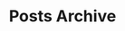 ---
title: "Posts Archive"
layout: archive
type: posts
hidden: true
summary: This page contains an archive of all posts.
menu: main
---